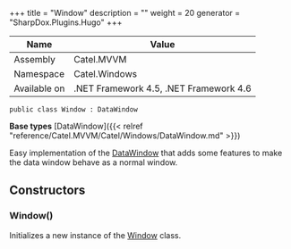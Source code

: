 

+++
title = "Window" 
description = ""
weight = 20
generator = "SharpDox.Plugins.Hugo"
+++

Name|Value
---|---
Assembly|Catel.MVVM
Namespace|Catel.Windows
Available on|.NET Framework 4.5, .NET Framework 4.6

```
public class Window : DataWindow
```

**Base types**
[DataWindow]({{< relref "reference/Catel.MVVM/Catel/Windows/DataWindow.md" >}})

Easy implementation of the [DataWindow](#) that adds some features to make the data window behave as a normal window.

## Constructors

### Window()

Initializes a new instance of the [Window](#) class.

